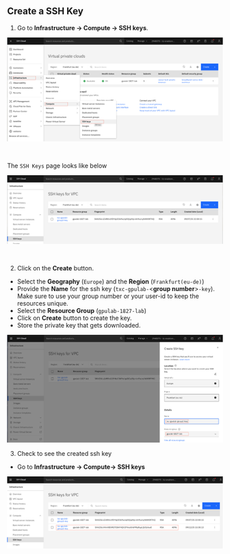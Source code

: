 ## Create a SSH Key 

1. Go to **Infrastructure -> Compute -> SSH keys**. 

![sshKeyMenu](./images/20-ssh-key-menu.png)

<p>&nbsp;</p>

The `SSH Keys` page looks like below

![sshListKeys](./images/20-ssh-keys-list.png)

<p>&nbsp;</p>



2. Click on the **Create** button.

* Select the **Geography** (`Europe`) and the **Region** (`Frankfurt(eu-de)`)
* Provide the **Name** for the ssh key (`txc-gpulab-`<**group number**>`-key`). Make sure to use your group number or your user-id to keep the resources unique.
* Select the **Resource Group** (`gpulab-1827-lab`)
* Click on **Create** button to create the key.
* Store the private key that gets downloaded.

![sshCreateMenu](./images/20-ssh-keys-create.png)

3. Check to see the created ssh key

* Go to **Infrastructure -> Compute-> SSH keys**

![sshListCreatedKey](./images/20-ssh-keys-list-2.png)
<p>&nbsp;</p>